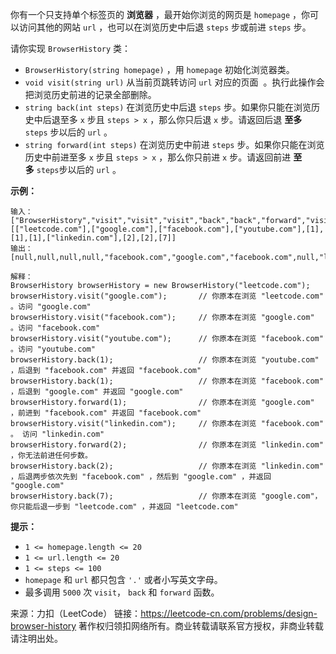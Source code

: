 你有一个只支持单个标签页的 **浏览器** ，最开始你浏览的网页是 ```homepage``` ，你可以访问其他的网站 ```url``` ，也可以在浏览历史中后退 ```steps``` 步或前进 ```steps``` 步。

请你实现 ```BrowserHistory``` 类：

* ```BrowserHistory(string homepage)``` ，用 ```homepage``` 初始化浏览器类。
* ```void visit(string url)``` 从当前页跳转访问 ```url``` 对应的页面  。执行此操作会把浏览历史前进的记录全部删除。
* ```string back(int steps)``` 在浏览历史中后退 ```steps``` 步。如果你只能在浏览历史中后退至多 ```x``` 步且 ```steps > x``` ，那么你只后退 ```x``` 步。请返回后退 **至多** ```steps``` 步以后的 ```url``` 。
* ```string forward(int steps)``` 在浏览历史中前进 ```steps``` 步。如果你只能在浏览历史中前进至多 ```x``` 步且 ```steps > x``` ，那么你只前进 ```x``` 步。请返回前进 **至多** ```steps```步以后的 ```url``` 。
 

**示例：**
```
输入：
["BrowserHistory","visit","visit","visit","back","back","forward","visit","forward","back","back"]
[["leetcode.com"],["google.com"],["facebook.com"],["youtube.com"],[1],[1],[1],["linkedin.com"],[2],[2],[7]]
输出：
[null,null,null,null,"facebook.com","google.com","facebook.com",null,"linkedin.com","google.com","leetcode.com"]

解释：
BrowserHistory browserHistory = new BrowserHistory("leetcode.com");
browserHistory.visit("google.com");       // 你原本在浏览 "leetcode.com" 。访问 "google.com"
browserHistory.visit("facebook.com");     // 你原本在浏览 "google.com" 。访问 "facebook.com"
browserHistory.visit("youtube.com");      // 你原本在浏览 "facebook.com" 。访问 "youtube.com"
browserHistory.back(1);                   // 你原本在浏览 "youtube.com" ，后退到 "facebook.com" 并返回 "facebook.com"
browserHistory.back(1);                   // 你原本在浏览 "facebook.com" ，后退到 "google.com" 并返回 "google.com"
browserHistory.forward(1);                // 你原本在浏览 "google.com" ，前进到 "facebook.com" 并返回 "facebook.com"
browserHistory.visit("linkedin.com");     // 你原本在浏览 "facebook.com" 。 访问 "linkedin.com"
browserHistory.forward(2);                // 你原本在浏览 "linkedin.com" ，你无法前进任何步数。
browserHistory.back(2);                   // 你原本在浏览 "linkedin.com" ，后退两步依次先到 "facebook.com" ，然后到 "google.com" ，并返回 "google.com"
browserHistory.back(7);                   // 你原本在浏览 "google.com"， 你只能后退一步到 "leetcode.com" ，并返回 "leetcode.com"
```

**提示：**

* ```1 <= homepage.length <= 20```
* ```1 <= url.length <= 20```
* ```1 <= steps <= 100```
* ```homepage``` 和 ```url``` 都只包含 ```'.'``` 或者小写英文字母。
* 最多调用 ```5000``` 次 ```visit```， ```back``` 和 ```forward``` 函数。

来源：力扣（LeetCode）
链接：https://leetcode-cn.com/problems/design-browser-history
著作权归领扣网络所有。商业转载请联系官方授权，非商业转载请注明出处。
